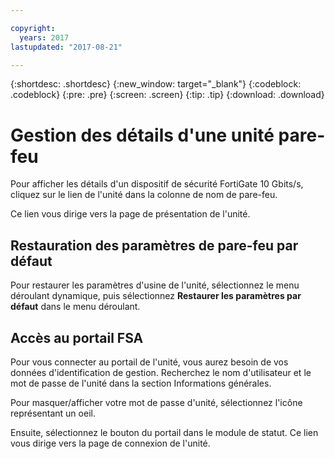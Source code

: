 ```yaml
---

copyright:
  years: 2017
lastupdated: "2017-08-21"

---
```


{:shortdesc: .shortdesc}
{:new_window: target="_blank"}
{:codeblock: .codeblock}
{:pre: .pre}
{:screen: .screen}
{:tip: .tip}
{:download: .download}

# Gestion des détails d'une unité pare-feu

Pour afficher les détails d'un dispositif de sécurité FortiGate 10 Gbits/s, cliquez sur le lien de l'unité dans la colonne de nom de pare-feu. 

Ce lien vous dirige vers la page de présentation de l'unité.

## Restauration des paramètres de pare-feu par défaut

Pour restaurer les paramètres d'usine de l'unité, sélectionnez le menu déroulant dynamique, puis sélectionnez **Restaurer les paramètres par défaut** dans le menu déroulant.

## Accès au portail FSA

Pour vous connecter au portail de l'unité, vous aurez besoin de vos données d'identification de gestion. Recherchez le nom d'utilisateur et le mot de passe de l'unité dans la section Informations générales. 

Pour masquer/afficher votre mot de passe d'unité, sélectionnez l'icône représentant un oeil. 

Ensuite, sélectionnez le bouton du portail dans le module de statut. Ce lien vous dirige vers la page de connexion de l'unité.
